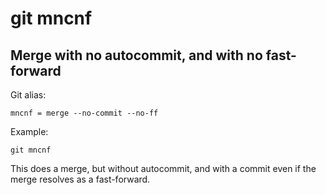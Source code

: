 # git mncnf

## Merge with no autocommit, and with no fast-forward

Git alias:

```git
mncnf = merge --no-commit --no-ff
```

Example:

```shell
git mncnf
```

This does a merge, but without autocommit, and with a commit even if the merge resolves as a fast-forward.

